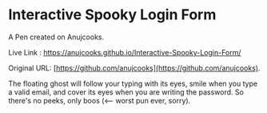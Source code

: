 # Interactive Spooky Login Form

A Pen created on Anujcooks.

Live Link : https://anujcooks.github.io/Interactive-Spooky-Login-Form/

Original URL: [https://github.com/anujcooks](https://github.com/anujcooks).

The floating ghost will follow your typing with its eyes, smile when you type a valid email, and cover its eyes when you are writing the password. So there's no peeks, only boos (<-- worst pun ever, sorry).
